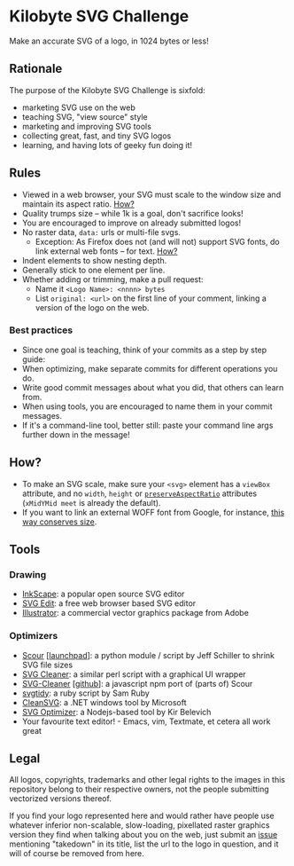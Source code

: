 Kilobyte SVG Challenge
======================

Make an accurate SVG of a logo, in 1024 bytes or less!

## Rationale

The purpose of the Kilobyte SVG Challenge is sixfold:

* marketing SVG use on the web
* teaching SVG, "view source" style
* marketing and improving SVG tools
* collecting great, fast, and tiny SVG logos
* learning, and having lots of geeky fun doing it!

## Rules

* Viewed in a web browser,
  your SVG must scale to the window size
  and maintain its aspect ratio. [How?](#how)
* Quality trumps size
  – while 1k is a goal,
  don't sacrifice looks!
* You are encouraged to improve
  on already submitted logos!
* No raster data, `data:` urls or multi-file svgs.
  * Exception: As Firefox does not
    (and will not) support SVG fonts,
    do link external web fonts – for text. [How?](#how)
* Indent elements to show nesting depth.
* Generally stick to one element per line.
* Whether adding or trimming, make a pull request:
  * Name it `<Logo Name>: <nnnn> bytes`
  * List `original: <url>`
    on the first line of your comment,
    linking a version of the logo on the web.

### Best practices

* Since one goal is teaching, think of your commits as a step by step guide:
* When optimizing, make separate commits for different operations you do.
* Write good commit messages about what you did, that others can learn from.
* When using tools, you are encouraged to name them in your commit messages.
* If it's a command-line tool, better still:
  paste your command line args further down in the message!

## How?

* To make an SVG scale,
  make sure your `<svg>` element
  has a `viewBox` attribute,
  and no `width`, `height` or
  [`preserveAspectRatio`](https://developer.mozilla.org/en-US/docs/SVG/Attribute/preserveAspectRatio)
  attributes (`xMidYMid meet`
  is already the default).
* If you want to link an external
  WOFF font from Google, for instance,
  [this way conserves size](https://github.com/johan/kilobyte-svg-challenge/commit/e6f68780dbc49dc2c48fdf73e2f2bb4f31e8365b).

## Tools

### Drawing

* [InkScape](http://inkscape.org/): a popular open source SVG editor
* [SVG Edit](http://svg-edit.googlecode.com/svn/trunk/editor/svg-editor.html): a free web browser based SVG editor
* [Illustrator](http://www.adobe.com/products/illustrator.html): a commercial vector graphics package from Adobe

### Optimizers

* [Scour](http://www.codedread.com/scour/) [[launchpad](https://launchpad.net/scour)]: a python module / script by Jeff Schiller to shrink SVG file sizes
* [SVG Cleaner](http://libregraphicsworld.org/blog/entry/introducing-svg-cleaner): a similar perl script with a graphical UI wrapper
* [SVG-Cleaner](https://npmjs.org/package/svg-cleaner) [[github](https://github.com/preciousforever/SVG-Cleaner)]: a javascript npm port of (parts of) Scour
* [svgtidy](http://intertwingly.net/code/svgtidy/svgtidy.rb): a ruby script by Sam Ruby
* [CleanSVG](http://cleansvg.codeplex.com/): a .NET windows tool by Microsoft
* [SVG Optimizer](https://github.com/svg/svgo#readme):  a Nodejs-based tool by Kir Belevich
* Your favourite text editor! - Emacs, vim, Textmate, et cetera all work great

## Legal

All logos, copyrights,
trademarks and other legal rights
to the images in this repository
belong to their respective owners,
not the people submitting
vectorized versions thereof.

If you find your logo represented here
and would rather have people use whatever
inferior non-scalable, slow-loading,
pixellated raster graphics version
they find when talking about you on the web,
just submit an [issue](https://github.com/johan/kilobyte-svg-challenge/issues) mentioning "takedown"
in its title, list the url to the logo in question,
and it will of course be removed from here.

